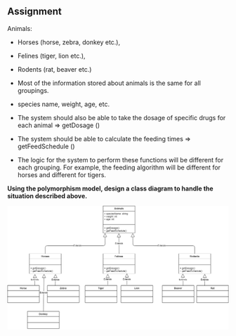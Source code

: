 ## Assignment

Animals:

- Horses (horse, zebra, donkey etc.),
- Felines (tiger, lion etc.),
- Rodents (rat, beaver etc.)


- Most of the information stored about animals is the same for all groupings.
- species name, weight, age, etc.
- The system should also be able to take the dosage of specific drugs for each animal => getDosage ()
- The system should be able to calculate the feeding times => getFeedSchedule ()
- The logic for the system to perform these functions will be different for each grouping. For example, the feeding algorithm will be different for horses and different for tigers.


**Using the polymorphism model, design a class diagram to handle the situation described above.**

![uml-diagram](https://github.com/ayyse/Object-Orianted-Programming/blob/main/zoo-management-diagram.png)
